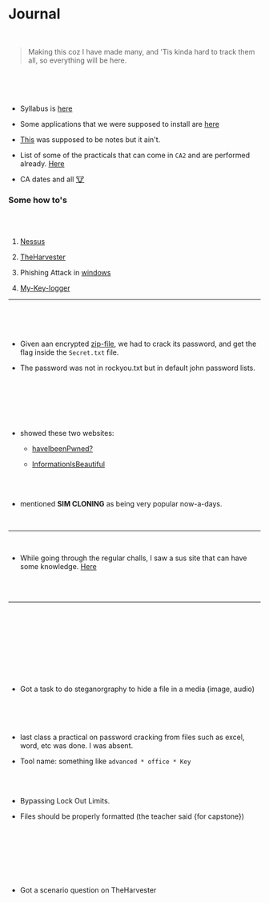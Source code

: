 # Journal

<br>

> Making this coz I have made many, and 'Tis kinda hard to track them all, so everything will be here.

<br>
<br>
<br>


- Syllabus is [here](document.pdf)

- Some applications that we were supposed to install are [here](applications.md)

- [This](notes.md) was supposed to be notes but it ain't.

- List of some of the practicals that can come in `CA2` and are performed already. [Here](./practicals.md)

- CA dates and all [🐮](CA.md)


### Some how to's

<br>
<br>

1. [Nessus](Unit3_nessusscan.pdf)

2. [TheHarvester](TheHarvester.docx)

3. Phishing Attack in [windows](How_to_do_phishing_attack.docx)

4. [My-Key-logger](hehe.zip)

---

<br>
<br>
<br>


<!-- Sep 18 2024 -->


- Given aan encrypted [zip-file](Secet.zip), we had to crack its password, and get the flag inside the `Secret.txt` file.

- The password was not in rockyou.txt but in default john password lists.


<br>
<br>
<br>

<!-- Sep 27 2024 -->

<br>
<br>

- showed these two websites:

    - [haveIbeenPwned?](https://haveibeenpwned.com/)

    - [InformationIsBeautiful](https://informationisbeautiful.net/visualizations/worlds-biggest-data-breaches-hacks/)

<br>
<br>


- mentioned __SIM CLONING__ as being very popular now-a-days.

<br>

---

<br>

- While going through the regular challs, I saw a sus site that can have some knowledge. [Here]("https://blog.csdn.net/qq_45894840/article/details/129177099")


<br>
<br>

---

<br>
<br>

<!-- Sep 28 2024 -->


<br>
<br>
<br>
<br>


<!-- Oct 16 2024 -->

<br>
<br>


- Got a task to do steganorgraphy to hide a file in a media (image, audio)

<br>
<br>
<br>

<!-- Oct 18 2024 -->

- last class a practical on password cracking from files such as excel, word, etc was done. I was absent.

- Tool name: something like `advanced * office * Key `

<br>
<br>

- Bypassing Lock Out Limits.

- Files should be properly formatted (the teacher said {for capstone})

<br>
<br>

<!-- 23 Oct 24 -->

<br>
<br>


<!-- Nov 08 2024 -->

<br>
<br>

- Got a scenario question on TheHarvester

